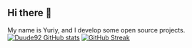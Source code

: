 ## Hi there 👋
My name is Yuriy, and I develop some open source projects.
<br>
[![Duude92 GitHub stats](https://github-readme-stats.vercel.app/api?username=Duude92)](https://github.com/anuraghazra/github-readme-stats)
[![GitHub Streak](https://github-readme-streak-stats.herokuapp.com/?user=Duude92)](https://git.io/streak-stats)

<!--
Maybe later:
[![trophy](https://github-profile-trophy.vercel.app/?username=Duude92)](https://github.com/ryo-ma/github-profile-trophy)
**Duude92/Duude92** is a ✨ _special_ ✨ repository because its `README.md` (this file) appears on your GitHub profile.

Here are some ideas to get you started:

- 🔭 I’m currently working on ...
- 🌱 I’m currently learning ...
- 👯 I’m looking to collaborate on ...
- 🤔 I’m looking for help with ...
- 💬 Ask me about ...
- 📫 How to reach me: ...
- 😄 Pronouns: ...
- ⚡ Fun fact: ...
-->
